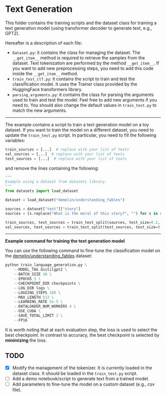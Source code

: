 # Text Generation
This folder contains the training scripts and the dataset class for training a text generation model (using transformer decoder to generate text, e.g., GPT2).

Hereafter is a description of each file:

- `Dataset.py`: it contains the class for managing the dataset. The `__get_item__` method is required to retrieve the samples from the dataset. Text tokenization are performed by the method `__get_item__`. If you want to add new preprocessing steps, you need to add this code inside the `__get_item__` method.
- `train_test_clf.py`: it contains the script to train and test the classification model. It uses the Trainer class provided by the HuggingFace transformers library.
- `parsing_arguments.py`: it contains the class for parsing the arguments used to train and test the model. Feel free to add new arguments if you need to. You should also change the default values in `train_test.py` to match the new arguments.

---

The example contains a script to train a text generation model on a toy dataset. If you want to train the model on a different dataset, you need to update the `train_test.py` script. In particular, you need to fill the following variables:

```python
train_sources = [...]  # replace with your list of texts
val_sources = [...]  # replace with your list of texts
test_sources = [...]  # replace with your list of texts
```

and remove the lines containing the following:
    
```python
"""
Example using a dataset from datasets library.
"""
from datasets import load_dataset

dataset = load_dataset("demelin/understanding_fables")

sources = dataset["test"]["story"]
sources = [s.replace("What is the moral of this story?", "") for s in sources]

train_sources, test_sources = train_test_split(sources, test_size=0.2, random_state=42)
val_sources, test_sources = train_test_split(test_sources, test_size=0.5, random_state=42)
```

---

**Example command for training the text generation model**

You can use the following command to fine-tune the classification model on the [demelin/understanding_fables](https://huggingface.co/datasets/demelin/understanding_fables) dataset:

```python
python train_language_generation.py \
    --MODEL_TAG distilgpt2 \
    --BATCH_SIZE 16 \
    --EPOCHS 5 \
    --CHECKPOINT_DIR checkpoints \
    --LOG_DIR logs \
    --LOGGING_STEPS 100 \
    --MAX_LENGTH 512 \
    --LEARNING_RATE 5e-5 \
    --DATALOADER_NUM_WORKERS 4 \
    --USE_CUDA \
    --SAVE_TOTAL_LIMIT 2 \
    --FP16 
```

It is worth noting that at each evaluation step, the loss is used to select the best checkpoint. In contrast to accuracy, the best checkpoint is selected by **minimizing** the loss.

## TODO

- [x] Modify the management of the tokenizer. It is currently loaded in the dataset class. It should be loaded in the `train_test.py` script.
- [ ] Add a demo notebook/script to generate text from a trained model.
- [ ] Add parameters to fine-tune the model on a custom dataset (e.g., csv file).